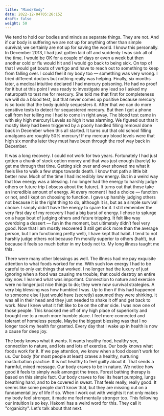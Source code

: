 ```yaml
---
title: "Mind/Body"
date: 2022-12-04T05:26:15Z
draft: false
weight: 50
---
```

We tend to hold our bodies and minds as separate things. They are not. And if our body is suffering we are not up for anything other than simple survival; we certainly are not up for saving the world. I know this personally. In December 2013, I had just gotten laid off and suddenly I was sick all of the time. I would be OK for a couple of days or even a week but then another cold or flu would hit and I would go back to being sick. On top of that I would get bouts of vertigo and have to reach out to something to keep from falling over. I could feel it my body too — something was very wrong. I tried different doctors but nothing really was helping. Finally, six months later, a medical intuitive declared I had mercury poisoning. He had no proof for it but at this point I was ready to investigate any lead so I asked my naturopath to test me for mercury. She told me that first for completeness we will do a blood test, but that never comes up positive because mercury is so toxic that the body quickly sequesters it. After that we can do more sensitive tests to detect for sequestered mercury. But then I got a phone call from her telling me I had to come in right away. The blood test came in with sky high mercury! Levels so high it was alarming. We figured out that it mostly likely had been triggered by a poorly handled filling removal done back in December when this all started. It turns out that old school filling amalgams are roughly 50% mercury! If my mercury blood levels were that high six months later they must have been through the roof way back in December. 

It was a long recovery. I could not work for two years. Fortunately I had just gotten a chunk of stock option money and that was just enough (barely) to get me through that time. Getting sick over and over showed me what it feels like to walk a few steps towards death. I know that path a little bit better now. Much of the time I had incredibly low energy. But in a weird way that low energy was a blessing. I no longer had the energy to harshly judge others or future trip ( obsess about the future). It turns out that those take an incredible amount of energy. At every moment I had a choice —  function or not, and I kept on choosing to function. I gave up harshly judging others not because it is the right thing to do, although it is, but as a simple survival choice. I simply didn’t have the energy to spare for it. I still remember the very first day of my recovery I had a big burst of energy. I chose to splurge on a huge bout of judging others and future tripping. It felt like way overdoing a dessert — fun in the moment, but ultimately didn’t feel very good. Now that I am mostly recovered (I still get sick more than the average person, but I am functioning pretty well), I have kept that habit. I tend to not harshly judge others not because I’m morally superior to others (hah!), but because it feels so much better in my body not to. My long illness taught me this.

There were many other blessings as well. The illness had me pay exquisite attention to what foods worked for me. With such low energy I had to be careful to only eat things that worked. I no longer had the luxury of just ignoring when a food was causing me trouble; that could destroy an entire day now. I learned what was important. Connection to nature and exercise were no longer just nice things to do; they were now survival strategies. A very big blessing was how humbled I was. Up to then if this had happened to someone else I just would have (secretly) assumed they were shirking. It was all in their head and they just needed to shake it off and get back to work. Now I knew what it felt like to be on the other side.  I was now one of those people. This knocked me off of my high place of superiority and brought me to a much more humble place. I feel more connected and tolerant of homeless people. Maybe the biggest blessing was that I no longer took my health for granted. Every day that I wake up in health is now a cause for deep joy.

The body knows what it wants. It wants healthy food, healthy sex, connection to nature, and lots and lots of exercise. Our body knows what foods work for it. If we pay attention, we know when a food doesn’t work for us. Our body (for most people at least) craves a healthy, nurturing masturbation practice. It is not healthy to feel guilty about it. That sends a harmful, mixed message. Our body craves to be in nature. We notice how good it feels to simply walk amongst the trees. Forest bathing therapy is based on this simple fact. Our body craves to feel its heart pumping, lungs breathing hard, and to be covered in sweat. That feels really, really good. It seems like some people don’t know that, but they are missing out on a fundamental joy of life if so. When I work out with weights it not only makes my body feel stronger, it made me feel mentally stronger too. This following our intuition is so key. Hakomi has a weird word for this. They call it "organicity". Let's talk about that next.



